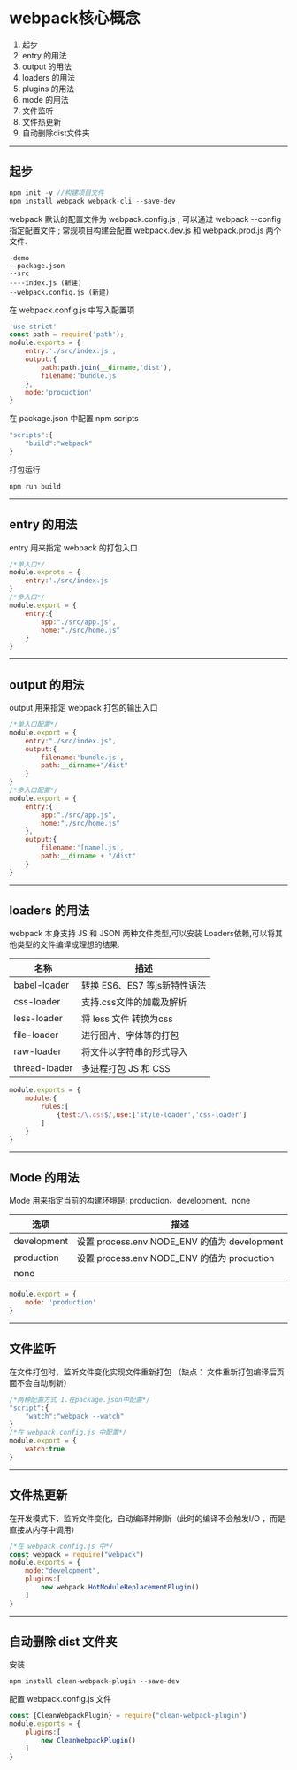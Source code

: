 # webpack核心概念

1. 起步
2. entry 的用法
3. output 的用法
4. loaders 的用法
5. plugins 的用法
6. mode 的用法
7. 文件监听
8. 文件热更新
9. 自动删除dist文件夹

---

## 起步

```javascript
npm init -y //构建项目文件
npm install webpack webpack-cli --save-dev
```

webpack 默认的配置文件为 webpack.config.js ; 可以通过 webpack --config 指定配置文件 ; 常规项目构建会配置 webpack.dev.js 和 webpack.prod.js 两个文件.

```ABAP
-demo
--package.json
--src
----index.js (新建)
--webpack.config.js (新建)
```

在 webpack.config.js 中写入配置项

```javascript
'use strict'
const path = require('path');
module.exports = {
	entry:'./src/index.js',
	output:{
		path:path.join(__dirname,'dist'),
		filename:'bundle.js'
	},
	mode:'procuction'
}
```

在 package.json 中配置 npm scripts

```javascript
"scripts":{
    "build":"webpack"
}
```

打包运行

```javascript
npm run build
```

---

## entry 的用法

entry 用来指定 webpack 的打包入口

```javascript
/*单入口*/
module.exprots = {
    entry:'./src/index.js'
}
/*多入口*/
module.export = {
    entry:{
        app:"./src/app.js",
        home:"./src/home.js"
    }
}
```

---

## output  的用法

output 用来指定 webpack 打包的输出入口

```javascript
/*单入口配置*/
module.export = {
    entry:"./src/index.js",
    output:{
        filename:'bundle.js',
        path:__dirname+"/dist"
    }
}
/*多入口配置*/
module.export = {
    entry:{
        app:"./src/app.js",
        home:"./src/home.js"
    },
    output:{
        filename:'[name].js',
        path:__dirname + "/dist"
    }
}
```

---

## loaders 的用法

webpack 本身支持 JS 和 JSON 两种文件类型,可以安装 Loaders依赖,可以将其他类型的文件编译成理想的结果.

| 名称          | 描述                         |
| ------------- | ---------------------------- |
| babel-loader  | 转换 ES6、ES7 等js新特性语法 |
| css-loader    | 支持.css文件的加载及解析     |
| less-loader   | 将 less 文件 转换为css       |
| file-loader   | 进行图片、字体等的打包       |
| raw-loader    | 将文件以字符串的形式导入     |
| thread-loader | 多进程打包 JS 和 CSS         |

```javascript
module.exports = {
    module:{
        rules:[
            {test:/\.css$/,use:['style-loader','css-loader']
        ]
    }
}
```

---

## Mode 的用法

Mode 用来指定当前的构建环境是: production、development、none

| 选项        | 描述                                         |
| ----------- | -------------------------------------------- |
| development | 设置 process.env.NODE_ENV 的值为 development |
| production  | 设置 process.env.NODE_ENV 的值为 production  |
| none        |                                              |

```javascript
module.export = {
    mode: 'production'
}
```

---

## 文件监听

在文件打包时，监听文件变化实现文件重新打包 （缺点： 文件重新打包编译后页面不会自动刷新）

```javascript
/*两种配置方式 1.在package.json中配置*/
"script":{
    "watch":"webpack --watch"
}
/*在 webpack.config.js 中配置*/
module.export = {
    watch:true
}
```

---

## 文件热更新

在开发模式下，监听文件变化，自动编译并刷新（此时的编译不会触发I/O ，而是直接从内存中调用）

```javascript
/*在 webpack.config.js 中*/
const webpack = require("webpack")
module.exports = {
    mode:"development",
    plugins:[
        new webpack.HotModuleReplacementPlugin()
    ]
}
```

---

## 自动删除 dist 文件夹

安装

```shell
npm install clean-webpack-plugin --save-dev
```

配置 webpack.config.js 文件

```javascript
const {CleanWebpackPlugin} = require("clean-webpack-plugin")
module.esports = {
    plugins:[
        new CleanWebpackPlugin()
    ]
}
```

